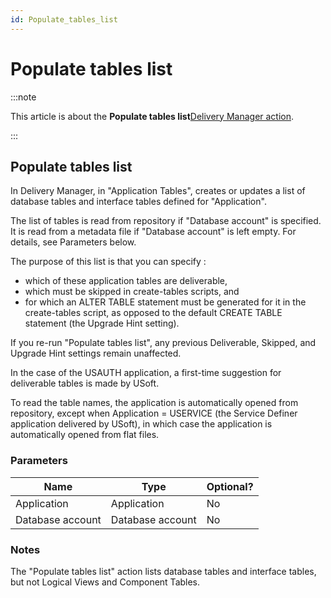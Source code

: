 ```yaml
---
id: Populate_tables_list
---
```


# Populate tables list




:::note

This article is about the **Populate tables list**[Delivery Manager action](/Continuous_delivery/Delivery_Manager_actions_by_name).

:::

## **Populate tables list**

In Delivery Manager, in "Application Tables", creates or updates a list of database tables and interface tables defined for "Application".

The list of tables is read from repository if "Database account" is specified. It is read from a metadata file if "Database account" is left empty. For details, see Parameters below.

The purpose of this list is that you can specify :

- which of these application tables are deliverable,
- which must be skipped in create-tables scripts, and
- for which an ALTER TABLE statement must be generated for it in the create-tables script, as opposed to the default CREATE TABLE statement (the Upgrade Hint setting).

If you re-run "Populate tables list", any previous Deliverable, Skipped, and Upgrade Hint settings remain unaffected.

In the case of the USAUTH application, a first-time suggestion for deliverable tables is made by USoft.

To read the table names, the application is automatically opened from repository, except when Application = USERVICE (the Service Definer application delivered by USoft), in which case the application is automatically opened from flat files.

### Parameters

|**Name**|**Type**|**Optional?**|
|--------|--------|--------|
|Application|Application|No      |
|Database account|Database account|No      |



### Notes

The "Populate tables list" action lists database tables and interface tables, but not Logical Views and Component Tables.
